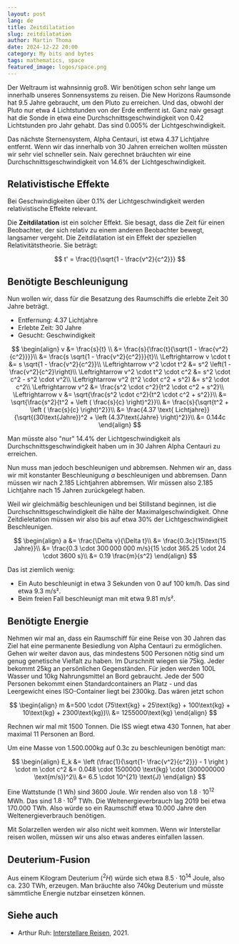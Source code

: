 ```yaml
---
layout: post
lang: de
title: Zeitdilatation
slug: zeitdilatation
author: Martin Thoma
date: 2024-12-22 20:00
category: My bits and bytes
tags: mathematics, space
featured_image: logos/space.png
---
```

Der Weltraum ist wahnsinnig groß. Wir benötigen schon sehr lange um innerhalb
unseres Sonnensystems zu reisen. Die New Horizons Raumsonde hat 9.5 Jahre
gebraucht, um den Pluto zu erreichen. Und das, obwohl der Pluto nur etwa 4
Lichtstunden von der Erde entfernt ist. Ganz naiv gesagt hat die Sonde in etwa
eine Durchschnittsgeschwindigkeit von 0.42 Lichtstunden pro Jahr gehabt.
Das sind 0.005% der Lichtgeschwindigkeit.

Das nächste Sternensystem, Alpha Centauri, ist etwa 4.37 Lichtjahre entfernt.
Wenn wir das innerhalb von 30 Jahren erreichen wollten müssten wir sehr viel
schneller sein. Naiv gerechnet bräuchten wir eine Durchschnittsgeschwindigkeit
von 14.6% der Lichtgeschwindigkeit.


## Relativistische Effekte
Bei Geschwindigkeiten über 0.1% der Lichtgeschwindigkeit werden relativistische
Effekte relevant.

Die **Zeitdilatation** ist ein solcher Effekt. Sie besagt, dass die Zeit für einen
Beobachter, der sich relativ zu einem anderen Beobachter bewegt, langsamer
vergeht. Die Zeitdilatation ist ein Effekt der speziellen Relativitätstheorie.
Sie beträgt:

$$ t' = \frac{t}{\sqrt{1 - \frac{v^2}{c^2}}} $$


## Benötigte Beschleunigung
Nun wollen wir, dass für die Besatzung des Raumschiffs die erlebte Zeit
30 Jahre beträgt.

* Entfernung: 4.37 Lichtjahre
* Erlebte Zeit: 30 Jahre
* Gesucht: Geschwindigkeit

$$
\begin{align}
v &= \frac{s}{t} \\
  &= \frac{s}{\frac{t}{\sqrt{1 - \frac{v^2}{c^2}}}}\\
  &= \frac{s \sqrt{1 - \frac{v^2}{c^2}}}{t}\\
\Leftrightarrow v \cdot t &= s \sqrt{1 - \frac{v^2}{c^2}}\\
\Leftrightarrow v^2 \cdot t^2 &= s^2 \left(1 - \frac{v^2}{c^2}\right)\\
\Leftrightarrow v^2 \cdot t^2 \cdot c^2 &= s^2 \cdot c^2 - s^2 \cdot v^2\\
\Leftrightarrow v^2 (t^2 \cdot c^2 + s^2) &= s^2 \cdot c^2\\
\Leftrightarrow v^2 &= \frac{s^2 \cdot c^2}{t^2 \cdot c^2 + s^2}\\
\Leftrightarrow v &= \sqrt{\frac{s^2 \cdot c^2}{t^2 \cdot c^2 + s^2}}\\
&= \sqrt{\frac{s^2}{t^2 + \left ( \frac{s}{c} \right)^2}}\\
&= \frac{s}{\sqrt{t^2 + \left ( \frac{s}{c} \right)^2}}\\
&= \frac{4.37 \text{ Lichtjahre}}{\sqrt{(30\text{Jahre})^2 + \left (4.37\text{Jahre} \right)^2}}\\
&= 0.144c
\end{align}
$$

Man müsste also "nur" 14.4% der Lichtgeschwindigkeit als
Durchschnittsgeschwindigkeit haben um in 30 Jahren Alpha Centauri zu erreichen.

Nun muss man jedoch beschleunigen und abbremsen. Nehmen wir an, dass wir mit
konstanter Beschleunigung $a$ beschleunigen und abbremsen. Dann müssen wir nach
2.185 Lichtjahren abbremsen. Wir müssen also 2.185 Lichtjahre nach 15 Jahren
zurückgelegt haben.

Weil wir gleichmäßig beschleunigen und bei Stillstand beginnen, ist die Durchschnittsgeschwindigkeit die hälte der Maximalgeschwindigkeit. Ohne
Zeitdieletation müssen wir also bis auf etwa 30% der Lichtgeschwindigkeit
Beschleunigen.

$$
\begin{align}
a &= \frac{\Delta v}{\Delta t}\\
  &= \frac{0.3c}{15\text{15 Jahre}}\\
  &= \frac{0.3 \cdot 300 000 000 m/s}{15 \cdot 365.25 \cdot 24 \cdot 3600 s}\\
  &= 0.19 \frac{m}{s^2}
\end{align}
$$

Das ist ziemlich wenig:

* Ein Auto beschleunigt in etwa 3 Sekunden von 0 auf 100 km/h. Das sind etwa
  9.3 m/s².
* Beim freien Fall beschleunigt man mit etwa 9.81 m/s².

## Benötigte Energie

Nehmen wir mal an, dass ein Raumschiff für eine Reise von 30 Jahren das Ziel hat
eine permanente Besiedlung von Alpha Centauri zu ermöglichen. Gehen wir weiter
davon aus, das mindestens 500 Personen nötig sind um genug genetische Vielfalt
zu haben. Im Durschnitt wiegen sie 75kg. Jeder bekommt 25kg an persönlichen
Gegenständen. Für jeden werden 100L Wasser und 10kg Nahrungsmittel an Bord
gebraucht. Jede der 500 Personen bekommt einen Standardcontainers an Platz -
und das Leergewicht eines ISO-Container liegt bei 2300kg. Das wären jetzt schon

$$
\begin{align}
m &=500 \cdot (75\text{kg} + 25\text{kg} + 100\text{kg} + 10\text{kg} + 2300\text{kg})\\
&= 1255000\text{kg}
\end{align}
$$

Rechnen wir mal mit 1500 Tonnen. Die ISS wiegt etwa 430 Tonnen, hat aber
maximal 11 Personen an Bord.

Um eine Masse von 1.500.000kg auf 0.3c zu beschleunigen benötigt man:

$$
\begin{align}
E_k &= \left (\frac{1}{\sqrt{1- \frac{v^2}{c^2}}} - 1 \right ) \cdot m \cdot c^2
&= 0.048 \cdot 1500000 \text{kg} \cdot (300000000 \text{m/s})^2\\
&= 6.5 \cdot 10^{21} \text{J}
\end{align}
$$

Eine Wattstunde (1 Wh) sind $3600$ Joule. Wir renden also von $1.8 \cdot
10^{12}$ MWh. Das sind $1.8 \cdot 10^{9}$ TWh. Die Weltenergieverbrauch lag 2019
bei etwa 170.000 TWh. Also würde so ein Raumschiff etwa 10.000 Jahre den
Weltenergieverbrauch benötigen.

Mit Solarzellen werden wir also nicht weit kommen.
Wenn wir Interstellar reisen wollen, müssen wir uns also etwas anderes einfallen
lassen.

## Deuterium-Fusion

Aus einem Kilogram Deuterium ($^2H$) würde sich etwa $8.5 \cdot 10^{14}$ Joule,
also ca. 230 TWh, erzeugen. Man bräuchte also 740kg Deuterium und müsste
sämmtliche Energie nutzbar einsetzen können.

## Siehe auch

* Arthur Ruh: [Interstellare Reisen](https://www.twintech.ch/aruh/papers6/Sternreisen.pdf), 2021.
